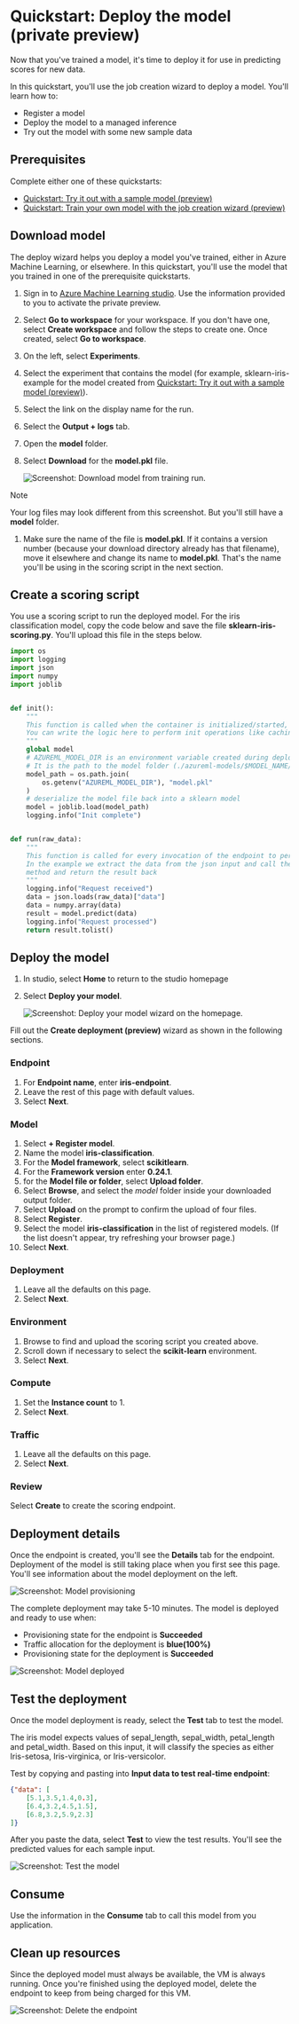 # Quickstart: Deploy the model (private preview)

Now that you've trained a model, it's time to deploy it for use in predicting scores for new data.

In this quickstart, you'll use the job creation wizard to deploy a model.  You'll learn how to:

* Register a model
* Deploy the model to a managed inference
* Try out the model with some new sample data

## Prerequisites

Complete either one of these quickstarts:

* [Quickstart: Try it out with a sample model (preview)](quickstart-train-model-sample.md)
* [Quickstart: Train your own model with the job creation wizard (preview)](quickstart-train-model.md)
 
## Download model

The deploy wizard helps you deploy a model you've trained, either in Azure Machine Learning, or elsewhere.  In this quickstart, you'll use the model that you trained in one of the prerequisite quickstarts. 

1. Sign in to [Azure Machine Learning studio](https://ml.azure.com). Use the information provided to you to activate the private preview.
1. Select **Go to workspace** for your workspace. If you don't have one, select **Create workspace** and follow the steps to create one.  Once created, select **Go to workspace**.
1. On the left, select **Experiments**.
1. Select the experiment that contains the model (for example, sklearn-iris-example for the model created from [Quickstart: Try it out with a sample model (preview)](quickstart-train-model-sample.md)).
1. Select the link on the display name for the run.
1. Select the **Output + logs** tab.
1. Open the **model** folder.
1. Select **Download** for the **model.pkl** file.

    ![ Screenshot: Download model from training run. ](../media/quickstart-deploy-model/download-model.png)

> [!NOTE]
> Your log files may look different from this screenshot.  But you'll still have a **model** folder.

1. Make sure the name of the file is **model.pkl**.  If it contains a version number (because your download directory already has that filename), move it elsewhere and change its name to **model.pkl**.  That's the name you'll be using in the scoring script in the next section.

## Create a scoring script

You use a scoring script to run the deployed model.  For the iris classification model, copy the code below and save the file **sklearn-iris-scoring.py**.  You'll upload this file in the steps below.

```python
import os
import logging
import json
import numpy
import joblib


def init():
    """
    This function is called when the container is initialized/started, typically after create/update of the deployment.
    You can write the logic here to perform init operations like caching the model in memory
    """
    global model
    # AZUREML_MODEL_DIR is an environment variable created during deployment.
    # It is the path to the model folder (./azureml-models/$MODEL_NAME/$VERSION)
    model_path = os.path.join(
        os.getenv("AZUREML_MODEL_DIR"), "model.pkl"
    )
    # deserialize the model file back into a sklearn model
    model = joblib.load(model_path)
    logging.info("Init complete")


def run(raw_data):
    """
    This function is called for every invocation of the endpoint to perform the actual scoring/prediction.
    In the example we extract the data from the json input and call the scikit-learn model's predict()
    method and return the result back
    """
    logging.info("Request received")
    data = json.loads(raw_data)["data"]
    data = numpy.array(data)
    result = model.predict(data)
    logging.info("Request processed")
    return result.tolist()

```

## Deploy the model

1. In studio, select **Home** to return to the studio homepage
1. Select **Deploy your model**.

    ![ Screenshot: Deploy your model wizard on the homepage. ](../media/quickstart-deploy-model/deploy-your-model.png)

Fill out the **Create deployment (preview)** wizard as shown in the following sections.

### Endpoint

1. For **Endpoint name**, enter **iris-endpoint**.
1. Leave the rest of this page with default values.
1. Select **Next**.

### Model

1. Select **+ Register model**.
1. Name the model **iris-classification**.
1. For the **Model framework**, select **scikitlearn**.
1. For the **Framework version** enter **0.24.1**.
1. for the **Model file or folder**, select **Upload folder**.
1. Select **Browse**, and select the *model* folder inside your downloaded output folder.
1. Select **Upload** on the prompt to confirm the upload of four files.
1. Select **Register**.
1. Select the model **iris-classification** in the list of registered models.  (If the list doesn't appear, try refreshing your browser page.)
1. Select **Next**.

### Deployment

1. Leave all the defaults on this page.
1. Select **Next**.

### Environment

1. Browse to find and upload the scoring script you created above.
1. Scroll down if necessary to select the **scikit-learn** environment.
1. Select **Next**.

### Compute 

1. Set the **Instance count** to 1.
1. Select **Next**.

### Traffic

1. Leave all the defaults on this page.
1. Select **Next**.

### Review

Select **Create** to create the scoring endpoint.

## Deployment details

Once the endpoint is created, you'll see the **Details** tab for the endpoint.  Deployment of the model is still taking place when you first see this page.  You'll see information about the model deployment on the left.

![ Screenshot: Model provisioning](../media/quickstart-deploy-model/endpoint-details-deployment-provisioning.png) 

The complete deployment may take 5-10 minutes.  The model is deployed and ready to use when:

* Provisioning state for the endpoint is **Succeeded**
* Traffic allocation for the deployment is **blue(100%)**
* Provisioning state for the deployment is **Succeeded**

![ Screenshot: Model deployed](../media/quickstart-deploy-model/deploy-succeeded.png) 

## Test the deployment

Once the model deployment is ready, select the **Test** tab to test the model.  

The iris model expects values of sepal_length, sepal_width, petal_length and petal_width. Based on this input, it will classify the species as either Iris-setosa, Iris-virginica, or Iris-versicolor.

Test by copying and pasting into **Input data to test real-time endpoint**:

```json
{"data": [
    [5.1,3.5,1.4,0.3],
    [6.4,3.2,4.5,1.5],
    [6.8,3.2,5.9,2.3]
]}
```

After you paste the data, select **Test** to view the test results.  You'll see the predicted values for each sample input.

![ Screenshot: Test the model](../media/quickstart-deploy-model/test-results.png) 

## Consume

Use the information in the **Consume** tab to call this model from you application.

## Clean up resources

Since the deployed model must always be available, the VM is always running. Once you're finished using the deployed model, delete the endpoint to keep from being charged for this VM.

![ Screenshot: Delete the endpoint](../media/quickstart-deploy-model/delete-endpoint.png)

